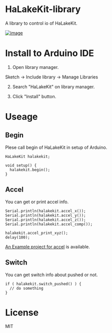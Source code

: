 # HaLakeKit-library
A library to control io of HaLakeKit.

[![image](https://robip.halake.com/images/halake-board-description.png)](https://robip.halake.com/halake-board.html)

# Install to Arduino IDE

1. Open library manager.

  Sketch -> Include library -> Manage Libraries

2. Search "HaLakeKit" on library manager.

3. Click "Install" button.

# Useage

## Begin

Plese call begin of HaLakeKit in setup of Arduino.

```
HaLakeKit halakekit;

void setup() {
  halakekit.begin();
}
```


## Accel

You can get or print accel info.

```
Serial.println(halakekit.accel_x());
Serial.println(halakekit.accel_y());
Serial.println(halakekit.accel_z());
Serial.println(halakekit.accel_comp());

halakekit.accel_print_xyz();
delay(100);
```

[An Example project for accel](examples/PrintAccelerator/PrintAccelerator.ino) is available.

## Switch

You can get switch info about pushed or not.

```
if ( halakekit.switch_pushed() ) {
  // do something
}
```

# License

MIT
